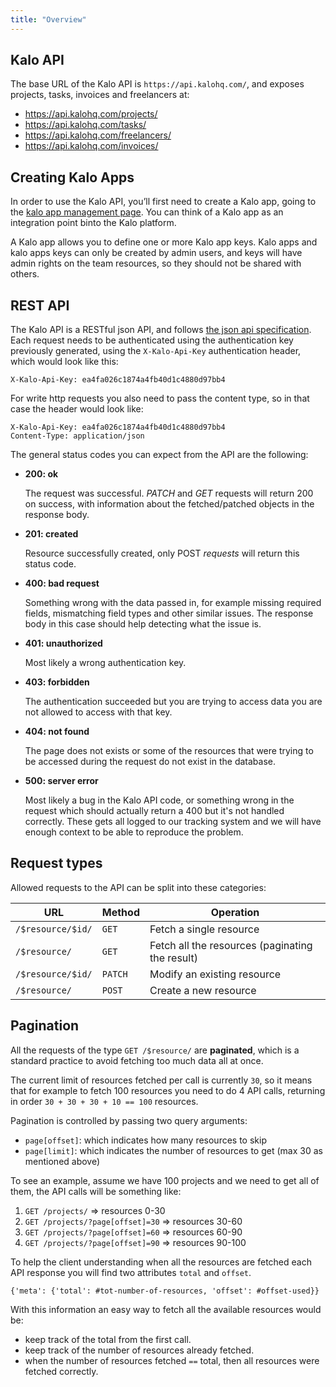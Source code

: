 ```yaml
---
title: "Overview"
---
```


## Kalo API

The base URL of the Kalo API is `https://api.kalohq.com/`, and exposes projects, tasks, invoices and freelancers at:

- https://api.kalohq.com/projects/
- https://api.kalohq.com/tasks/
- https://api.kalohq.com/freelancers/
- https://api.kalohq.com/invoices/

## Creating Kalo Apps

In order to use the Kalo API, you’ll first need to create a Kalo app, going to the [kalo app management page](https://developers.kalohq.com/apps/create).
You can think of a Kalo app as an integration point binto the Kalo platform.

A Kalo app allows you to define one or more Kalo app keys.
Kalo apps and kalo apps keys can only be created by admin users, and keys will have admin rights on the team resources, so they should not be shared with others.

## REST API

The Kalo API is a RESTful json API, and follows [the json api specification](http://jsonapi.org).
Each request needs to be authenticated using the authentication key previously generated, using the `X-Kalo-Api-Key` authentication header, which would look like this:

    X-Kalo-Api-Key: ea4fa026c1874a4fb40d1c4880d97bb4
    
For write http requests you also need to pass the content type, so in that case the header would look like:

    X-Kalo-Api-Key: ea4fa026c1874a4fb40d1c4880d97bb4
    Content-Type: application/json

The general status codes you can expect from the API are the following:

- **200: ok**

    The request was successful.
    *PATCH* and *GET* requests will return 200 on success, with information about the fetched/patched
    objects in the response body.
    
- **201: created**

    Resource successfully created, only POST *requests* will return this status code.

- **400: bad request**

    Something wrong with the data passed in, for example missing required fields, mismatching
    field types and other similar issues. The response body in this case should help detecting
    what the issue is.

- **401: unauthorized**

    Most likely a wrong authentication key.

- **403: forbidden**

    The authentication succeeded but you are trying to access data you are not allowed to access
    with that key.

- **404: not found**

    The page does not exists or some of the resources that were trying to be accessed during
    the request do not exist in the database.

    <!-- in theory this could also happen when you access something you do not have access -->
    <!-- to given how the filtering works. For example filtering by team and a certain id -->
    <!-- even if the given object would exist with that id if it's not part of that team -->
    <!-- we will still return 404 -->

- **500: server error**

    Most likely a bug in the Kalo API code, or something wrong in the request which should
    actually return a 400 but it's not handled correctly.
    These gets all logged to our tracking system and we will have enough context to be
    able to reproduce the problem.

    <!-- Should we add something else here about 502/503 or that's not really necessary? -->

## Request types

Allowed requests to the API can be split into these categories:

| URL             | Method | Operation                                       |
|-----------------|--------|-------------------------------------------------|
| `/$resource/$id/` | `GET`    | Fetch a single resource                         |
| `/$resource/`     | `GET`    | Fetch all the resources (paginating the result) |
| `/$resource/$id/` | `PATCH`  | Modify an existing resource                     |
| `/$resource/`     | `POST`   | Create a new resource                           |

## Pagination

All the requests of the type `GET /$resource/` are **paginated**,
which is a standard practice to avoid fetching too much data all at
once.

The current limit of resources fetched per call is currently `30`,
so it means that for example to fetch 100 resources you need to do
4 API calls, returning in order `30 + 30 + 30 + 10 == 100` resources.

Pagination is controlled by passing two query arguments:

- `page[offset]`: which indicates how many resources to skip
- `page[limit]`:  which indicates the number of resources to get (max 30 as
   mentioned above)


To see an example, assume we have 100 projects and we need to get all
of them, the API calls will be something like:

1. `GET /projects/` => resources 0-30
2. `GET /projects/?page[offset]=30` => resources 30-60
3. `GET /projects/?page[offset]=60` => resources 60-90
4. `GET /projects/?page[offset]=90` => resources 90-100

To help the client understanding when all the resources are fetched
each API response you will find two attributes `total` and `offset`.

    {'meta': {'total': #tot-number-of-resources, 'offset': #offset-used}}

With this information an easy way to fetch all the available resources would be:

- keep track of the total from the first call.
- keep track of the number of resources already fetched.
- when the number of resources fetched `==` total, then all resources
  were fetched correctly.
